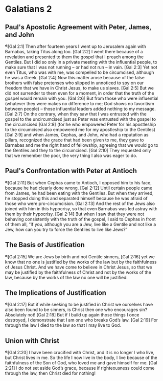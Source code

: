 # Galatians 2

## Paul's Apostolic Agreement with Peter, James, and John
¶[Gal 2:1] Then after fourteen years I went up to Jerusalem again with Barnabas, taking Titus along too.
[Gal 2:2] I went there because of a revelation and presented to them the gospel that I preach among the Gentiles. But I did so only in a private meeting with the influential people, to make sure that I was not running – or had not run – in vain.
[Gal 2:3] Yet not even Titus, who was with me, was compelled to be circumcised, although he was a Greek.
[Gal 2:4] Now this matter arose because of the false brothers with false pretenses who slipped in unnoticed to spy on our freedom that we have in Christ Jesus, to make us slaves.
[Gal 2:5] But we did not surrender to them even for a moment, in order that the truth of the gospel would remain with you.
[Gal 2:6] But from those who were influential (whatever they were makes no difference to me; God shows no favoritism between people) – those influential leaders added nothing to my message.
[Gal 2:7] On the contrary, when they saw that I was entrusted with the gospel to the uncircumcised just as Peter was entrusted with the gospel to the circumcised
[Gal 2:8] (for he who empowered Peter for his apostleship to the circumcised also empowered me for my apostleship to the Gentiles)
[Gal 2:9] and when James, Cephas, and John, who had a reputation as pillars, recognized the grace that had been given to me, they gave to Barnabas and me the right hand of fellowship, agreeing that we would go to the Gentiles and they to the circumcised.
[Gal 2:10] They requested only that we remember the poor, the very thing I also was eager to do.

## Paul's Confrontation with Peter at Antioch
¶[Gal 2:11] But when Cephas came to Antioch, I opposed him to his face, because he had clearly done wrong.
[Gal 2:12] Until certain people came from James, he had been eating with the Gentiles. But when they arrived, he stopped doing this and separated himself because he was afraid of those who were pro-circumcision.
[Gal 2:13] And the rest of the Jews also joined with him in this hypocrisy, so that even Barnabas was led astray with them by their hypocrisy.
[Gal 2:14] But when I saw that they were not behaving consistently with the truth of the gospel, I said to Cephas in front of them all, “If you, although you are a Jew, live like a Gentile and not like a Jew, how can you try to force the Gentiles to live like Jews?”

## The Basis of Justification
¶[Gal 2:15] We are Jews by birth and not Gentile sinners,
[Gal 2:16] yet we know that no one is justified by the works of the law but by the faithfulness of Jesus Christ. And we have come to believe in Christ Jesus, so that we may be justified by the faithfulness of Christ and not by the works of the law, because by the works of the law no one will be justified.

## The Implications of Justification
¶[Gal 2:17] But if while seeking to be justified in Christ we ourselves have also been found to be sinners, is Christ then one who encourages sin? Absolutely not!
[Gal 2:18] But if I build up again those things I once destroyed, I demonstrate that I am one who breaks God’s law.
[Gal 2:19] For through the law I died to the law so that I may live to God.

## Union with Christ
¶[Gal 2:20] I have been crucified with Christ, and it is no longer I who live, but Christ lives in me. So the life I now live in the body, I live because of the faithfulness of the Son of God, who loved me and gave himself for me.
[Gal 2:21] I do not set aside God’s grace, because if righteousness could come through the law, then Christ died for nothing!
